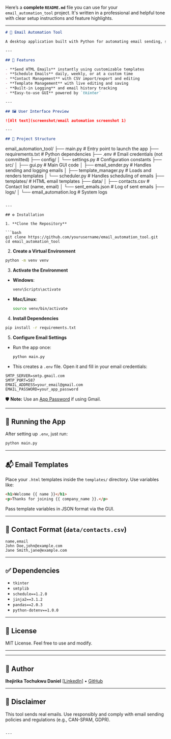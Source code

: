 Here’s a **complete `README.md`** file you can use for your `email_automation_tool` project. It's written in a professional and helpful tone with clear setup instructions and feature highlights.

---

```markdown
# 📧 Email Automation Tool

A desktop application built with Python for automating email sending, scheduling, template management, and contact handling. Designed for marketers, small businesses, and developers who want to streamline their email workflows.

---

## 🚀 Features

- **Send HTML Emails** instantly using customizable templates
- **Schedule Emails** daily, weekly, or at a custom time
- **Contact Management** with CSV import/export and editing
- **Template Management** with live editing and saving
- **Built-in Logging** and email history tracking
- **Easy-to-use GUI** powered by `tkinter`

---

## 🖼️ User Interface Preview

![Alt text](screenshot/email automation screenshot 1)

---

## 📁 Project Structure

```

email\_automation\_tool/
├── main.py                     # Entry point to launch the app
├── requirements.txt            # Python dependencies
├── .env                        # Email credentials (not committed)
├── config/
│   └── settings.py             # Configuration constants
├── src/
│   ├── gui.py                  # Main GUI code
│   ├── email\_sender.py         # Handles sending and logging emails
│   ├── template\_manager.py     # Loads and renders templates
│   └── scheduler.py            # Handles scheduling of emails
├── templates/                  # HTML email templates
├── data/
│   ├── contacts.csv            # Contact list (name, email)
│   └── sent\_emails.json        # Log of sent emails
├── logs/
│   └── email\_automation.log    # System logs

````

---

## ⚙️ Installation

1. **Clone the Repository**

```bash
git clone https://github.com/yourusername/email_automation_tool.git
cd email_automation_tool
````

2. **Create a Virtual Environment**

```bash
python -m venv venv
```

3. **Activate the Environment**

* **Windows**:

  ```bash
  venv\Scripts\activate
  ```
* **Mac/Linux**:

  ```bash
  source venv/bin/activate
  ```

4. **Install Dependencies**

```bash
pip install -r requirements.txt
```

5. **Configure Email Settings**

* Run the app once:

  ```bash
  python main.py
  ```
* This creates a `.env` file. Open it and fill in your email credentials:

```env
SMTP_SERVER=smtp.gmail.com
SMTP_PORT=587
EMAIL_ADDRESS=your_email@gmail.com
EMAIL_PASSWORD=your_app_password
```

🛡️ **Note:** Use an [App Password](https://support.google.com/accounts/answer/185833?hl=en) if using Gmail.

---

## 🧪 Running the App

After setting up `.env`, just run:

```bash
python main.py
```

---

## 📬 Email Templates

Place your `.html` templates inside the `templates/` directory. Use variables like:

```html
<h1>Welcome {{ name }}</h1>
<p>Thanks for joining {{ company_name }}.</p>
```

Pass template variables in JSON format via the GUI.

---

## 📖 Contact Format (`data/contacts.csv`)

```csv
name,email
John Doe,john@example.com
Jane Smith,jane@example.com
```

---

## ✅ Dependencies

* `tkinter`
* `smtplib`
* `schedule==1.2.0`
* `jinja2==3.1.2`
* `pandas==2.0.3`
* `python-dotenv==1.0.0`

---

## 📝 License

MIT License. Feel free to use and modify.

---



---

## 👤 Author

**Ihejirika Tochukwu Daniel**
[[LinkedIn](https://[linkedin.com/in/yourprofile](https://www.linkedin.com/in/tochukwu-ihejirika-daniel-902a51203/))] • [GitHub](https://[github.com/yourusername](https://github.com/Ihejirikatochukwudaniel))

---

## 📌 Disclaimer

This tool sends real emails. Use responsibly and comply with email sending policies and regulations (e.g., CAN-SPAM, GDPR).

```

---


